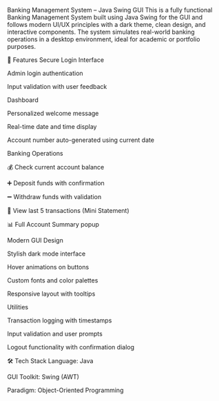 Banking Management System – Java Swing GUI
This is a fully functional Banking Management System built using Java Swing for the GUI and follows modern UI/UX principles with a dark theme, clean design, and interactive components. The system simulates real-world banking operations in a desktop environment, ideal for academic or portfolio purposes.

🔧 Features
Secure Login Interface

Admin login authentication

Input validation with user feedback

Dashboard

Personalized welcome message

Real-time date and time display

Account number auto-generated using current date

Banking Operations

💰 Check current account balance

➕ Deposit funds with confirmation

➖ Withdraw funds with validation

📄 View last 5 transactions (Mini Statement)

📊 Full Account Summary popup

Modern GUI Design

Stylish dark mode interface

Hover animations on buttons

Custom fonts and color palettes

Responsive layout with tooltips

Utilities

Transaction logging with timestamps

Input validation and user prompts

Logout functionality with confirmation dialog

🛠️ Tech Stack
Language: Java

GUI Toolkit: Swing (AWT)

Paradigm: Object-Oriented Programming
